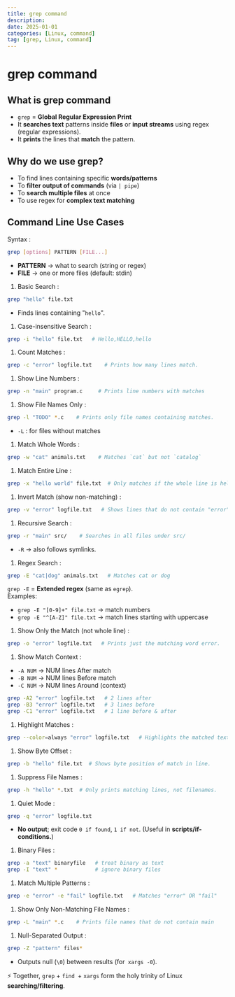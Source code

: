 ```yaml
---
title: grep command
description: 
date: 2025-01-01
categories: [Linux, command]
tag: [grep, Linux, command]
---
```


# **grep** command

## What is **grep** command
- `grep` = **Global Regular Expression Print**
- It **searches text** patterns inside **files** or **input streams** using regex (regular expressions).
- It **prints** the lines that **match** the pattern.
## Why do we use grep?
- To find lines containing specific **words/patterns**
- To **filter output of commands** (via `| pipe`)
- To **search multiple files** at once
- To use regex for **complex text matching**

## Command Line Use Cases
Syntax 
: 
```bash
grep [options] PATTERN [FILE...]
```
- **PATTERN** → what to search (string or regex)
- **FILE** → one or more files (default: stdin)

1. Basic Search
: 
```bash 
grep "hello" file.txt
```
- Finds lines containing "`hello`".

1. Case-insensitive Search
: 
```bash
grep -i "hello" file.txt   # Hello,HELLO,hello
```

1. Count Matches
: 
```bash
grep -c "error" logfile.txt    # Prints how many lines match.
```

1. Show Line Numbers
: 
```bash
grep -n "main" program.c     # Prints line numbers with matches
```

1. Show File Names Only
: 
```bash
grep -l "TODO" *.c    # Prints only file names containing matches.
```
- `-L` : for files without matches

1. Match Whole Words
: 
```bash
grep -w "cat" animals.txt    # Matches `cat` but not `catalog`
```

1. Match Entire Line
: 
```bash
grep -x "hello world" file.txt  # Only matches if the whole line is hello world
```

1. Invert Match (show non-matching)
: 
```bash
grep -v "error" logfile.txt   # Shows lines that do not contain "error"
```

1. Recursive Search
: 
```bash
grep -r "main" src/    # Searches in all files under src/
```
- `-R` → also follows symlinks.

1. Regex Search
: 
```bash
grep -E "cat|dog" animals.txt   # Matches cat or dog
```

`grep -E` = **Extended regex** (same as `egrep`).<br>
Examples:<br>
- `grep -E "[0-9]+" file.txt` → match numbers
- `grep -E "^[A-Z]" file.txt` → match lines starting with uppercase

1. Show Only the Match (not whole line)
: 
```bash
grep -o "error" logfile.txt   # Prints just the matching word error.
```

1. Show Match Context
: 
- `-A NUM` → NUM lines After match
- `-B NUM` → NUM lines Before match
- `-C NUM` → NUM lines Around (context)
```bash
grep -A2 "error" logfile.txt   # 2 lines after
grep -B3 "error" logfile.txt   # 3 lines before
grep -C1 "error" logfile.txt   # 1 line before & after
```

1. Highlight Matches
: 
```bash
grep --color=always "error" logfile.txt   # Highlights the matched text
```

1. Show Byte Offset
: 
```bash
grep -b "hello" file.txt  # Shows byte position of match in line.
```

1. Suppress File Names
: 
```bash
grep -h "hello" *.txt  # Only prints matching lines, not filenames.
```

1. Quiet Mode
: 
```bash
grep -q "error" logfile.txt
```
- **No output**; exit code `0 if found`, `1 if not`.
(Useful in **scripts/if-conditions.**)

1. Binary Files
: 
```bash
grep -a "text" binaryfile   # treat binary as text
grep -I "text" *            # ignore binary files
```

1. Match Multiple Patterns
: 
```bash
grep -e "error" -e "fail" logfile.txt   # Matches "error" OR "fail"
```

1. Show Only Non-Matching File Names
: 
```bash
grep -L "main" *.c    # Prints file names that do not contain main
```

1. Null-Separated Output
: 
```bash
grep -Z "pattern" files*
```
- Outputs null (`\0`) between results (for` xargs -0`).



⚡ Together, `grep` + `find `+ `xargs` form the holy trinity of Linux **searching/filtering**.